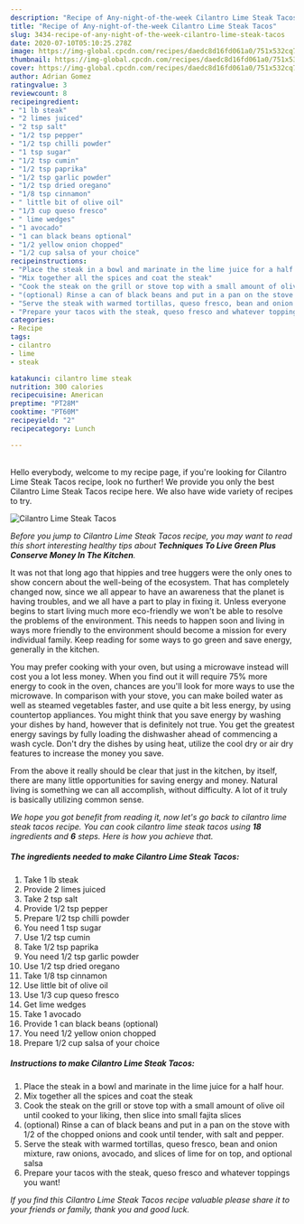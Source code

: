 ```yaml
---
description: "Recipe of Any-night-of-the-week Cilantro Lime Steak Tacos"
title: "Recipe of Any-night-of-the-week Cilantro Lime Steak Tacos"
slug: 3434-recipe-of-any-night-of-the-week-cilantro-lime-steak-tacos
date: 2020-07-10T05:10:25.278Z
image: https://img-global.cpcdn.com/recipes/daedc8d16fd061a0/751x532cq70/cilantro-lime-steak-tacos-recipe-main-photo.jpg
thumbnail: https://img-global.cpcdn.com/recipes/daedc8d16fd061a0/751x532cq70/cilantro-lime-steak-tacos-recipe-main-photo.jpg
cover: https://img-global.cpcdn.com/recipes/daedc8d16fd061a0/751x532cq70/cilantro-lime-steak-tacos-recipe-main-photo.jpg
author: Adrian Gomez
ratingvalue: 3
reviewcount: 8
recipeingredient:
- "1 lb steak"
- "2 limes juiced"
- "2 tsp salt"
- "1/2 tsp pepper"
- "1/2 tsp chilli powder"
- "1 tsp sugar"
- "1/2 tsp cumin"
- "1/2 tsp paprika"
- "1/2 tsp garlic powder"
- "1/2 tsp dried oregano"
- "1/8 tsp cinnamon"
- " little bit of olive oil"
- "1/3 cup queso fresco"
- " lime wedges"
- "1 avocado"
- "1 can black beans optional"
- "1/2 yellow onion chopped"
- "1/2 cup salsa of your choice"
recipeinstructions:
- "Place the steak in a bowl and marinate in the lime juice for a half hour."
- "Mix together all the spices and coat the steak"
- "Cook the steak on the grill or stove top with a small amount of olive oil until cooked to your liking, then slice into small fajita slices"
- "(optional) Rinse a can of black beans and put in a pan on the stove with 1/2 of the chopped onions and cook until tender, with salt and pepper."
- "Serve the steak with warmed tortillas, queso fresco, bean and onion mixture, raw onions, avocado, and slices of lime for on top, and optional salsa"
- "Prepare your tacos with the steak, queso fresco and whatever toppings you want!"
categories:
- Recipe
tags:
- cilantro
- lime
- steak

katakunci: cilantro lime steak 
nutrition: 300 calories
recipecuisine: American
preptime: "PT28M"
cooktime: "PT60M"
recipeyield: "2"
recipecategory: Lunch

---
```

<br>
Hello everybody, welcome to my recipe page, if you're looking for Cilantro Lime Steak Tacos recipe, look no further! We provide you only the best Cilantro Lime Steak Tacos recipe here. We also have wide variety of recipes to try.
<br>


![Cilantro Lime Steak Tacos](https://img-global.cpcdn.com/recipes/daedc8d16fd061a0/751x532cq70/cilantro-lime-steak-tacos-recipe-main-photo.jpg)

<i>Before you jump to Cilantro Lime Steak Tacos recipe, you may want to read this short interesting healthy tips about 
<strong>Techniques To Live Green Plus Conserve Money In The Kitchen</strong>.</i>
</br>

It was not that long ago that hippies and tree huggers were the only ones to show concern about the well-being of the ecosystem. That has completely changed now, since we all appear to have an awareness that the planet is having troubles, and we all have a part to play in fixing it. Unless everyone begins to start living much more eco-friendly we won't be able to resolve the problems of the environment. This needs to happen soon and living in ways more friendly to the environment should become a mission for every individual family. Keep reading for some ways to go green and save energy, generally in the kitchen.

You may prefer cooking with your oven, but using a microwave instead will cost you a lot less money. When you find out it will require 75% more energy to cook in the oven, chances are you'll look for more ways to use the microwave. In comparison with your stove, you can make boiled water as well as steamed vegetables faster, and use quite a bit less energy, by using countertop appliances. You might think that you save energy by washing your dishes by hand, however that is definitely not true. You get the greatest energy savings by fully loading the dishwasher ahead of commencing a wash cycle. Don't dry the dishes by using heat, utilize the cool dry or air dry features to increase the money you save.

From the above it really should be clear that just in the kitchen, by itself, there are many little opportunities for saving energy and money. Natural living is something we can all accomplish, without difficulty. A lot of it truly is basically utilizing common sense.


<i>We hope you got benefit from reading it, now let's go back to cilantro lime steak tacos recipe. You can cook cilantro lime steak tacos using <strong>18</strong> ingredients and <strong>6</strong> steps. Here is how you achieve that.
</i>

##### The ingredients needed to make Cilantro Lime Steak Tacos:

1. Take 1 lb steak
1. Provide 2 limes juiced
1. Take 2 tsp salt
1. Provide 1/2 tsp pepper
1. Prepare 1/2 tsp chilli powder
1. You need 1 tsp sugar
1. Use 1/2 tsp cumin
1. Take 1/2 tsp paprika
1. You need 1/2 tsp garlic powder
1. Use 1/2 tsp dried oregano
1. Take 1/8 tsp cinnamon
1. Use  little bit of olive oil
1. Use 1/3 cup queso fresco
1. Get  lime wedges
1. Take 1 avocado
1. Provide 1 can black beans (optional)
1. You need 1/2 yellow onion chopped
1. Prepare 1/2 cup salsa of your choice


##### Instructions to make Cilantro Lime Steak Tacos:

1. Place the steak in a bowl and marinate in the lime juice for a half hour.
1. Mix together all the spices and coat the steak
1. Cook the steak on the grill or stove top with a small amount of olive oil until cooked to your liking, then slice into small fajita slices
1. (optional) Rinse a can of black beans and put in a pan on the stove with 1/2 of the chopped onions and cook until tender, with salt and pepper.
1. Serve the steak with warmed tortillas, queso fresco, bean and onion mixture, raw onions, avocado, and slices of lime for on top, and optional salsa
1. Prepare your tacos with the steak, queso fresco and whatever toppings you want!


<i>If you find this Cilantro Lime Steak Tacos recipe valuable please share it to your friends or family, thank you and good luck.</i>
